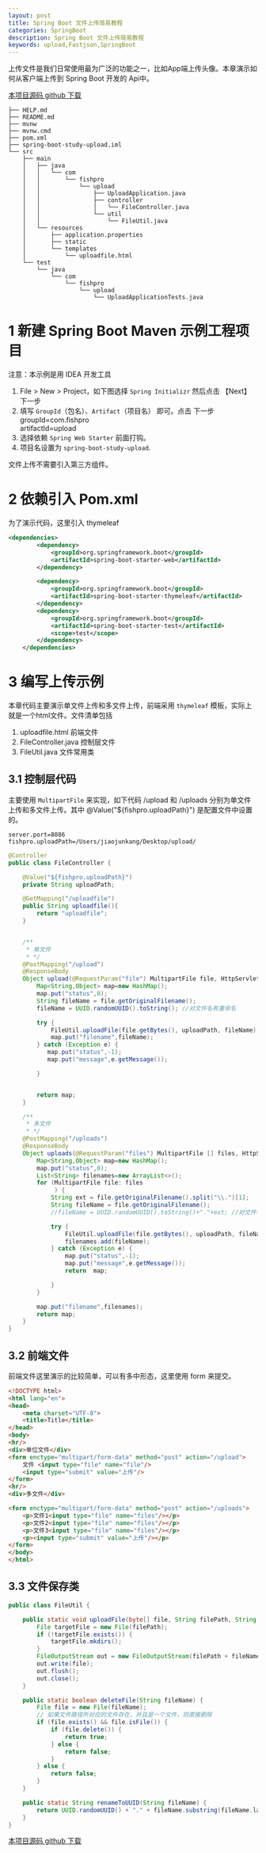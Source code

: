 ```yaml
---
layout: post
title: Spring Boot 文件上传简易教程
categories: SpringBoot
description: Spring Boot 文件上传简易教程
keywords: upload,Fastjson,SpringBoot
---
```

上传文件是我们日常使用最为广泛的功能之一，比如App端上传头像。本章演示如何从客户端上传到 Spring Boot 开发的 Api中。

[本项目源码 github 下载 ](https://github.com/fishpro/spring-boot-study/tree/master/spring-boot-study-upload)

```$xslt
├── HELP.md
├── README.md
├── mvnw
├── mvnw.cmd
├── pom.xml
├── spring-boot-study-upload.iml
└── src
    ├── main
    │   ├── java
    │   │   └── com
    │   │       └── fishpro
    │   │           └── upload
    │   │               ├── UploadApplication.java
    │   │               ├── controller
    │   │               │   └── FileController.java
    │   │               └── util
    │   │                   └── FileUtil.java
    │   └── resources
    │       ├── application.properties
    │       ├── static
    │       └── templates
    │           └── uploadfile.html
    └── test
        └── java
            └── com
                └── fishpro
                    └── upload
                        └── UploadApplicationTests.java

```

# 1 新建 Spring Boot Maven 示例工程项目

注意：本示例是用 IDEA 开发工具
1. File > New > Project，如下图选择 `Spring Initializr` 然后点击 【Next】下一步
2. 填写 `GroupId`（包名）、`Artifact`（项目名） 即可。点击 下一步
    groupId=com.fishpro   
    artifactId=upload
3. 选择依赖 `Spring Web Starter` 前面打钩。
4. 项目名设置为 `spring-boot-study-upload`.

文件上传不需要引入第三方组件。

# 2 依赖引入 Pom.xml
为了演示代码，这里引入 thymeleaf
```xml
<dependencies>
        <dependency>
            <groupId>org.springframework.boot</groupId>
            <artifactId>spring-boot-starter-web</artifactId>
        </dependency>

        <dependency>
            <groupId>org.springframework.boot</groupId>
            <artifactId>spring-boot-starter-thymeleaf</artifactId>
        </dependency>
        <dependency>
            <groupId>org.springframework.boot</groupId>
            <artifactId>spring-boot-starter-test</artifactId>
            <scope>test</scope>
        </dependency>
    </dependencies>
```
# 3 编写上传示例
本章代码主要演示单文件上传和多文件上传，前端采用 `thymeleaf` 模板，实际上就是一个html文件。文件清单包括
1. uploadfile.html 前端文件
2. FileController.java 控制层文件
3. FileUtil.java 文件常用类

## 3.1 控制层代码
主要使用 `MultipartFile` 来实现，如下代码 /upload 和 /uploads 分别为单文件上传和多文件上传。其中 @Value("${fishpro.uploadPath}") 是配置文件中设置的。

```
server.port=8086
fishpro.uploadPath=/Users/jiaojunkang/Desktop/upload/
```

```java
@Controller
public class FileController {

    @Value("${fishpro.uploadPath}")
    private String uploadPath;

    @GetMapping("/uploadfile")
    public String uploadfile(){
        return "uploadfile";
    }


    /**
     * 单文件
     * */
    @PostMapping("/upload")
    @ResponseBody
    Object upload(@RequestParam("file") MultipartFile file, HttpServletRequest request) {
        Map<String,Object> map=new HashMap();
        map.put("status",0);
        String fileName = file.getOriginalFilename();
        fileName = UUID.randomUUID().toString(); //对文件名称重命名

        try {
            FileUtil.uploadFile(file.getBytes(), uploadPath, fileName);
            map.put("filename",fileName);
        } catch (Exception e) {
           map.put("status",-1);
           map.put("message",e.getMessage());

        }


        return map;
    }

    /**
     * 多文件
     * */
    @PostMapping("/uploads")
    @ResponseBody
    Object uploads(@RequestParam("files") MultipartFile [] files, HttpServletRequest request) {
        Map<String,Object> map=new HashMap();
        map.put("status",0);
        List<String> filenames=new ArrayList<>();
        for (MultipartFile file: files
             ) {
            String ext = file.getOriginalFilename().split("\\.")[1];
            String fileName = file.getOriginalFilename();
            //fileName = UUID.randomUUID().toString()+"."+ext; //对文件名称重命名

            try {
                FileUtil.uploadFile(file.getBytes(), uploadPath, fileName);
                filenames.add(fileName);
            } catch (Exception e) {
                map.put("status",-1);
                map.put("message",e.getMessage());
                return  map;

            }
        }

        map.put("filename",filenames);
        return map;
    }
}
```

## 3.2 前端文件
前端文件这里演示的比较简单，可以有多中形态，这里使用 form 来提交。

```html
<!DOCTYPE html>
<html lang="en">
<head>
    <meta charset="UTF-8">
    <title>Title</title>
</head>
<body>
<hr/>
<div>单位文件</div>
<form enctype="multipart/form-data" method="post" action="/upload">
    文件 <input type="file" name="file"/>
    <input type="submit" value="上传"/>
</form>
<hr/>
<div>多文件</div>

<form enctype="multipart/form-data" method="post" action="/uploads">
    <p>文件1<input type="file" name="files"/></p>
    <p>文件2<input type="file" name="files"/></p>
    <p>文件3<input type="file" name="files"/></p>
    <p><input type="submit" value="上传"/></p>
</form>
</body>
</html>
```

## 3.3 文件保存类
```java
public class FileUtil {

    public static void uploadFile(byte[] file, String filePath, String fileName) throws Exception {
        File targetFile = new File(filePath);
        if (!targetFile.exists()) {
            targetFile.mkdirs();
        }
        FileOutputStream out = new FileOutputStream(filePath + fileName);
        out.write(file);
        out.flush();
        out.close();
    }

    public static boolean deleteFile(String fileName) {
        File file = new File(fileName);
        // 如果文件路径所对应的文件存在，并且是一个文件，则直接删除
        if (file.exists() && file.isFile()) {
            if (file.delete()) {
                return true;
            } else {
                return false;
            }
        } else {
            return false;
        }
    }

    public static String renameToUUID(String fileName) {
        return UUID.randomUUID() + "." + fileName.substring(fileName.lastIndexOf(".") + 1);
    }
}

```


[本项目源码 github 下载 ](https://github.com/fishpro/spring-boot-study/tree/master/spring-boot-study-upload)